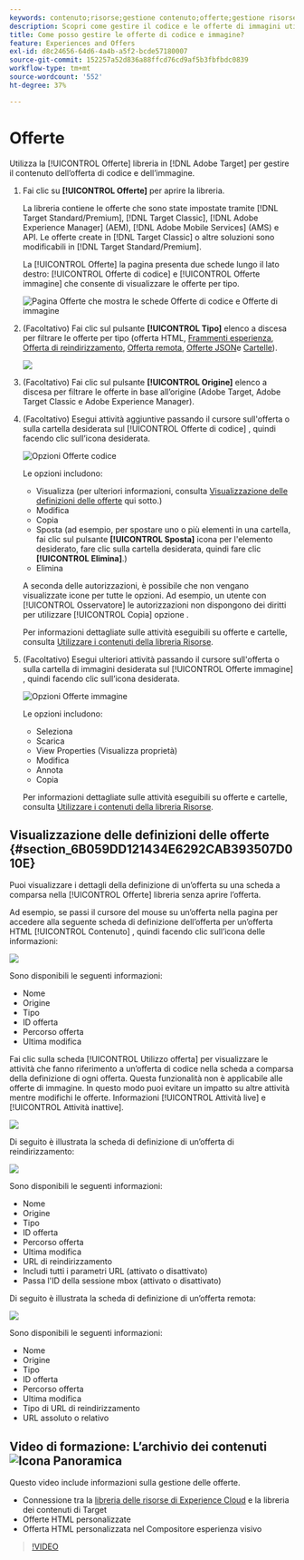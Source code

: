 ```yaml
---
keywords: contenuto;risorse;gestione contenuto;offerte;gestione risorse;inserire modalità selezione;modalità di selezione
description: Scopri come gestire il codice e le offerte di immagini utilizzando la libreria Offerte di Adobe Target.
title: Come posso gestire le offerte di codice e immagine?
feature: Experiences and Offers
exl-id: d8c24656-64d6-4a4b-a5f2-bcde57180007
source-git-commit: 152257a52d836a88ffcd76cd9af5b3fbfbdc0839
workflow-type: tm+mt
source-wordcount: '552'
ht-degree: 37%

---
```


# Offerte

Utilizza la [!UICONTROL Offerte] libreria in [!DNL Adobe Target] per gestire il contenuto dell’offerta di codice e dell’immagine.

1. Fai clic su **[!UICONTROL Offerte]** per aprire la libreria.

   La libreria contiene le offerte che sono state impostate tramite [!DNL Target Standard/Premium], [!DNL Target Classic], [!DNL Adobe Experience Manager] (AEM), [!DNL Adobe Mobile Services] (AMS) e API. Le offerte create in [!DNL Target Classic] o altre soluzioni sono modificabili in [!DNL Target Standard/Premium].

   La [!UICONTROL Offerte] la pagina presenta due schede lungo il lato destro: [!UICONTROL Offerte di codice] e [!UICONTROL Offerte immagine] che consente di visualizzare le offerte per tipo.

   ![Pagina Offerte che mostra le schede Offerte di codice e Offerte di immagine](/help/main/c-experiences/c-manage-content/assets/offers-page.png)

1. (Facoltativo) Fai clic sul pulsante **[!UICONTROL Tipo]** elenco a discesa per filtrare le offerte per tipo (offerta HTML, [Frammenti esperienza](/help/main/c-experiences/c-manage-content/aem-experience-fragments.md), [Offerta di reindirizzamento](/help/main/c-experiences/c-manage-content/offer-redirect.md), [Offerta remota](/help/main/c-experiences/c-manage-content/about-remote-offers.md), [Offerte JSON](/help/main/c-experiences/c-manage-content/create-json-offer.md)e [Cartelle](/help/main/c-experiences/c-manage-content/create-content-folder.md)).

   ![](assets/offers_filter.png)

1. (Facoltativo) Fai clic sul pulsante **[!UICONTROL Origine]** elenco a discesa per filtrare le offerte in base all’origine (Adobe Target, Adobe Target Classic e Adobe Experience Manager).

1. (Facoltativo) Esegui attività aggiuntive passando il cursore sull&#39;offerta o sulla cartella desiderata sul [!UICONTROL Offerte di codice] , quindi facendo clic sull’icona desiderata.

   ![Opzioni Offerte codice](assets/offer-picker-large.png)

   Le opzioni includono:

   * Visualizza (per ulteriori informazioni, consulta [Visualizzazione delle definizioni delle offerte](#section_6B059DD121434E6292CAB393507D010E) qui sotto.)
   * Modifica
   * Copia
   * Sposta (ad esempio, per spostare uno o più elementi in una cartella, fai clic sul pulsante **[!UICONTROL Sposta]** icona per l&#39;elemento desiderato, fare clic sulla cartella desiderata, quindi fare clic **[!UICONTROL Elimina]**.)
   * Elimina

   A seconda delle autorizzazioni, è possibile che non vengano visualizzate icone per tutte le opzioni. Ad esempio, un utente con [!UICONTROL Osservatore] le autorizzazioni non dispongono dei diritti per utilizzare [!UICONTROL Copia] opzione .

   Per informazioni dettagliate sulle attività eseguibili su offerte e cartelle, consulta [Utilizzare i contenuti della libreria Risorse](/help/main/c-experiences/c-manage-content/assets-working.md).

1. (Facoltativo) Esegui ulteriori attività passando il cursore sull&#39;offerta o sulla cartella di immagini desiderata sul [!UICONTROL Offerte immagine] , quindi facendo clic sull’icona desiderata.

   ![Opzioni Offerte immagine](/help/main/c-experiences/c-manage-content/assets/image-offers-icons.png)

   Le opzioni includono:

   * Seleziona
   * Scarica
   * View Properties (Visualizza proprietà)
   * Modifica
   * Annota
   * Copia

   Per informazioni dettagliate sulle attività eseguibili su offerte e cartelle, consulta [Utilizzare i contenuti della libreria Risorse](/help/main/c-experiences/c-manage-content/assets-working.md).

## Visualizzazione delle definizioni delle offerte {#section_6B059DD121434E6292CAB393507D010E}

Puoi visualizzare i dettagli della definizione di un’offerta su una scheda a comparsa nella [!UICONTROL Offerte] libreria senza aprire l’offerta.

Ad esempio, se passi il cursore del mouse su un’offerta nella pagina per accedere alla seguente scheda di definizione dell’offerta per un’offerta HTML [!UICONTROL Contenuto] , quindi facendo clic sull’icona delle informazioni:

![](assets/offer-card-html.png)

Sono disponibili le seguenti informazioni:

* Nome
* Origine
* Tipo
* ID offerta
* Percorso offerta
* Ultima modifica

Fai clic sulla scheda [!UICONTROL Utilizzo offerta] per visualizzare le attività che fanno riferimento a un’offerta di codice nella scheda a comparsa della definizione di ogni offerta. Questa funzionalità non è applicabile alle offerte di immagine. In questo modo puoi evitare un impatto su altre attività mentre modifichi le offerte. Informazioni [!UICONTROL Attività live] e [!UICONTROL Attività inattive].

![](assets/offer-card-usage.png)

Di seguito è illustrata la scheda di definizione di un’offerta di reindirizzamento:

![](assets/offer-card-redirect.png)

Sono disponibili le seguenti informazioni:

* Nome
* Origine
* Tipo
* ID offerta
* Percorso offerta
* Ultima modifica
* URL di reindirizzamento
* Includi tutti i parametri URL (attivato o disattivato)
* Passa l&#39;ID della sessione mbox (attivato o disattivato)

Di seguito è illustrata la scheda di definizione di un’offerta remota:

![](assets/offer-card-remote.png)

Sono disponibili le seguenti informazioni:

* Nome
* Origine
* Tipo
* ID offerta
* Percorso offerta
* Ultima modifica
* Tipo di URL di reindirizzamento
* URL assoluto o relativo

## Video di formazione: L’archivio dei contenuti ![Icona Panoramica](/help/main/assets/overview.png)

Questo video include informazioni sulla gestione delle offerte.

* Connessione tra la [libreria delle risorse di Experience Cloud](https://experienceleague.adobe.com/docs/core-services/interface/assets/creative-cloud.html) e la libreria dei contenuti di Target
* Offerte HTML personalizzate
* Offerta HTML personalizzata nel Compositore esperienza visivo

>[!VIDEO](https://video.tv.adobe.com/v/17387)
